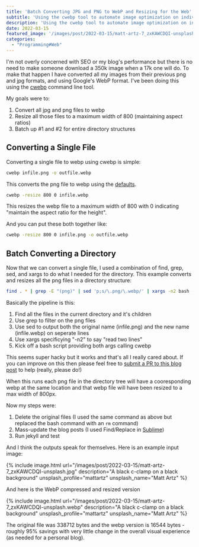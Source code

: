 ```yaml
---
title: 'Batch Converting JPG and PNG to WebP and Resizing for the Web'
subtitle: 'Using the cwebp tool to automate image optimization on individual files and entire folder structures'
description: 'Using the cwebp tool to automate image optimization on individual files and entire folder structures'
date: 2022-03-15
featured_image: '/images/post/2022-03-15/matt-artz-7_zxKAWCDQI-unsplash.webp'
categories: 
  - "Programming#Web"
---
```


I'm not overly concerned with SEO or my blog's performance but there is no need to make someone download a 350k image when a 17k one will do. To make that happen I have converted all my images from their previous png and jpg formats, and using Google's WebP format.  I've been doing this using the [cwebp](https://developers.google.com/speed/webp/docs/cwebp) command line tool.

My goals were to:

1. Convert all jpg and png files to webp
2. Resize all those files to a maximum width of 800 (maintaining aspect ratios)
3. Batch up #1 and #2 for entire directory structures

<h2>Converting a Single File</h2>

Converting a single file to webp using cwebp is simple:

```zsh
cwebp infile.png -o outfile.webp
```

This converts the png file to webp using the [defaults](https://developers.google.com/speed/webp/docs/cwebp).

```zsh
cwebp -resize 800 0 infile.webp
```

This resizes the webp file to a maximum width of 800 with 0 indicating "maintain the aspect ratio for the height".

And you can put these both together like:

```zsh
cwebp -resize 800 0 infile.png -o outfile.webp
```

<h2>Batch Converting a Directory</h2>

Now that we can convert a single file, I used a combination of find, grep, sed, and xargs to do what I needed for the directory.  This example converts and resizes all the png files in a directory structure:

```zsh
find . * | grep -E "(png)" | sed 'p;s/\.png/\.webp/' | xargs -n2 bash -c 'cwebp -resize 800 0 $0 -o $1'
```

Basically the pipeline is this:

1. Find all the files in the current directory and it's children
2. Use grep to filter on the png files
3. Use sed to output both the original name (infile.png) and the new name (infile.webp) on seperate lines
4. Use xargs specificying "-n2" to say "read two lines"
5. Kick off a bash script providing both args calling cwebp

This seems super hacky but it works and that's all I really cared about.  If you can improve on this then please feel free to [submit a PR to this blog post](https://github.com/bubbafat/bubbafat.github.io/blob/main/_posts/2022-03-15-converting-images-from-png-jpg-to-webp-and-resizing.md) to help (really, please do!)

When this runs each png file in the directory tree will have a cooresponding webp at the same location and that webp file will have been resized to a max width of 800px.

Now my steps were:

1. Delete the original files (I used the same command as above but replaced the bash command with an `rm` command)
2. Mass-update the blog posts (I used Find/Replace in [Sublime](https://www.sublimetext.com/))
3. Run jekyll and test

And I think the outputs speak for themselves.  Here is an example input image:

{% include image.html url="/images/post/2022-03-15/matt-artz-7_zxKAWCDQI-unsplash.jpg" description="A black c-clamp on a black background" unsplash_profile="mattartz" unsplash_name="Matt Artz" %}


And here is the WebP compressed and resized version

{% include image.html url="/images/post/2022-03-15/matt-artz-7_zxKAWCDQI-unsplash.webp" description="A black c-clamp on a black background" unsplash_profile="mattartz" unsplash_name="Matt Artz" %}

The original file was 338712 bytes and the webp version is 16544 bytes - roughly 95% savings with very little change in the overall visual experience (as needed for a personal blog).

